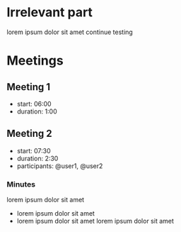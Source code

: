 # Irrelevant part
lorem ipsum dolor sit amet
continue testing

# Meetings
## Meeting 1
- start: 06:00
- duration: 1:00

## Meeting 2
- start: 07:30
- duration: 2:30
- participants: @user1, @user2
### Minutes
lorem ipsum dolor sit amet
- lorem ipsum dolor sit amet
- lorem ipsum dolor sit amet
lorem ipsum dolor sit amet

